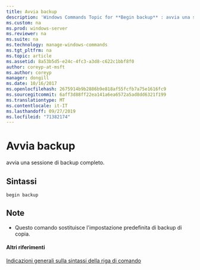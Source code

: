 ```yaml
---
title: Avvia backup
description: 'Windows Commands Topic for **Begin backup** : avvia una sessione di backup completo.'
ms.custom: na
ms.prod: windows-server
ms.reviewer: na
ms.suite: na
ms.technology: manage-windows-commands
ms.tgt_pltfrm: na
ms.topic: article
ms.assetid: 8a53b5d5-e24c-4fc3-a3d8-c622c1bbf8f0
author: coreyp-at-msft
ms.author: coreyp
manager: dongill
ms.date: 10/16/2017
ms.openlocfilehash: 2675914b9b2886b9e818af55fcfb7a75e1616fc9
ms.sourcegitcommit: 6aff3d88ff22ea141a6ea6572a5ad8dd6321f199
ms.translationtype: MT
ms.contentlocale: it-IT
ms.lasthandoff: 09/27/2019
ms.locfileid: "71382174"
---
```

# <a name="begin-backup"></a>Avvia backup



avvia una sessione di backup completo.

## <a name="syntax"></a>Sintassi

```
begin backup
```

## <a name="remarks"></a>Note

-   Questo comando sostituisce l'impostazione predefinita di backup di copia.

#### <a name="additional-references"></a>Altri riferimenti

[Indicazioni generali sulla sintassi della riga di comando](command-line-syntax-key.md)